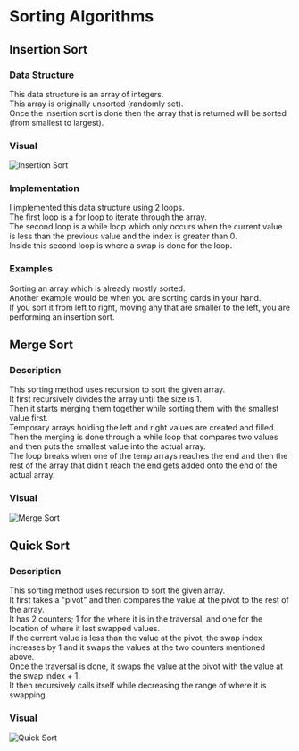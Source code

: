 # Sorting Algorithms

## Insertion Sort

### Data Structure
This data structure is an array of integers.  
This array is originally unsorted (randomly set).  
Once the insertion sort is done then the array that is returned will be sorted (from smallest to largest).  

### Visual
![Insertion Sort](../../assets/insertion_sort.jpg)  

### Implementation
I implemented this data structure using 2 loops.  
The first loop is a for loop to iterate through the array.  
The second loop is a while loop which only occurs when the current value is less than the previous value and the index is greater than 0.  
Inside this second loop is where a swap is done for the loop.  

### Examples
Sorting an array which is already mostly sorted.  
Another example would be when you are sorting cards in your hand.  
If you sort it from left to right, moving any that are smaller to the left, you are performing an insertion sort.  

## Merge Sort

### Description
This sorting method uses recursion to sort the given array.  
It first recursively divides the array until the size is 1.  
Then it starts merging them together while sorting them with the smallest value first.  
Temporary arrays holding the left and right values are created and filled.  
Then the merging is done through a while loop that compares two values and then puts the smallest value into the actual array.  
The loop breaks when one of the temp arrays reaches the end 
and then the rest of the array that didn't reach the end gets added onto the end of the actual array.  

### Visual
![Merge Sort](../../assets/merge_sort.jpg)  

## Quick Sort

### Description
This sorting method uses recursion to sort the given array.  
It first takes a "pivot" and then compares the value at the pivot to the rest of the array.  
It has 2 counters; 1 for the where it is in the traversal, and one for the location of where it last swapped values.  
If the current value is less than the value at the pivot, 
the swap index increases by 1 and it swaps the values at the two counters mentioned above.  
Once the traversal is done, it swaps the value at the pivot with the value at the swap index + 1.  
It then recursively calls itself while decreasing the range of where it is swapping.  

### Visual
![Quick Sort](../../assets/quick_sort.jpg)